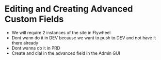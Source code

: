 # Editing and Creating Advanced Custom Fields

 - We will require 2 instances of the site in Flywheel
  - Dont wann do it in DEV because we want to push to DEV and not have it there already
  - Dont wanna do it in PRD
 - Create and dial in the advanced field in the Admin GUI
